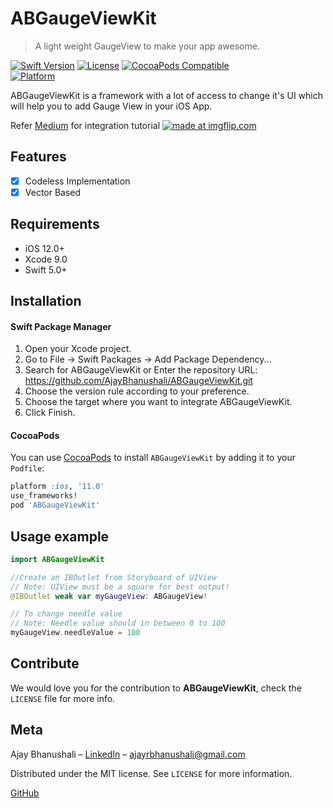 # ABGaugeViewKit
> A light weight GaugeView to make your app awesome.

[![Swift Version][swift-image]][swift-url]
[![License][license-image]][license-url]
[![CocoaPods Compatible](https://img.shields.io/cocoapods/v/EZSwiftExtensions.svg)](https://img.shields.io/cocoapods/v/LFAlertController.svg)  
[![Platform](https://img.shields.io/cocoapods/p/LFAlertController.svg?style=flat)](http://cocoapods.org/pods/LFAlertController)

 ABGaugeViewKit is a framework with a lot of access to change it's UI which will help you to add Gauge View in your iOS App.

Refer [Medium] for integration tutorial
<a href="https://imgflip.com/gif/25lu0h"><img src="https://i.imgflip.com/25lu0h.gif" title="made at imgflip.com"/></a>

## Features

- [x] Codeless Implementation
- [x] Vector Based

## Requirements

- iOS 12.0+
- Xcode 9.0
- Swift 5.0+

## Installation
#### Swift Package Manager
1. Open your Xcode project.
2. Go to File -> Swift Packages -> Add Package Dependency...
3. Search for ABGaugeViewKit or Enter the repository URL: https://github.com/AjayBhanushali/ABGaugeViewKit.git
4. Choose the version rule according to your preference.
5. Choose the target where you want to integrate ABGaugeViewKit.
6. Click Finish.

#### CocoaPods
You can use [CocoaPods](https://cocoapods.org/pods/ABGaugeViewKit) to install `ABGaugeViewKit` by adding it to your `Podfile`:

```ruby
platform :ios, '11.0'
use_frameworks!
pod 'ABGaugeViewKit'
```

## Usage example

```swift
import ABGaugeViewKit

//Create an IBOutlet from Storyboard of UIView
// Note: UIView must be a square for best output!
@IBOutlet weak var myGaugeView: ABGaugeView!

// To change needle value
// Note: Needle value should in between 0 to 100
myGaugeView.needleValue = 100
```

## Contribute

We would love you for the contribution to **ABGaugeViewKit**, check the ``LICENSE`` file for more info.

## Meta

Ajay Bhanushali – [LinkedIn](https://www.linkedin.com/in/ajaybhanushali/) – ajayrbhanushali@gmail.com

Distributed under the MIT license. See ``LICENSE`` for more information.

[GitHub](https://github.com/AjayBhanushali)

[swift-image]:https://img.shields.io/badge/swift-5.0-orange.svg
[swift-url]: https://swift.org/
[license-image]: https://img.shields.io/badge/License-MIT-blue.svg
[license-url]: LICENSE
[travis-image]: https://img.shields.io/travis/dbader/node-datadog-metrics/master.svg?style=flat-square
[travis-url]: https://travis-ci.org/dbader/node-datadog-metrics
[codebeat-image]: https://codebeat.co/badges/c19b47ea-2f9d-45df-8458-b2d952fe9dad
[codebeat-url]: https://codebeat.co/projects/github-com-vsouza-awesomeios-com
[Medium]: https://medium.com/ajay-bhanushali/create-gaugeview-speedometer-in-swift-571ff97d1a68
